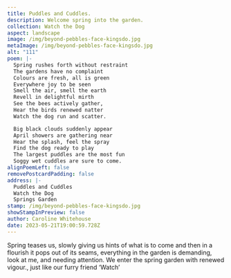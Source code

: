 ```yaml
---
title: Puddles and Cuddles.
description: Welcome spring into the garden.
collection: Watch the Dog
aspect: landscape
image: /img/beyond-pebbles-face-kingsdo.jpg
metaImage: /img/beyond-pebbles-face-kingsdo.jpg
alt: "111"
poem: |-
  Spring rushes forth without restraint
  The gardens have no complaint
  Colours are fresh, all is green
  Everywhere joy to be seen
  Smell the air, smell the earth 
  Revell in delightful mirth
  See the bees actively gather, 
  Hear the birds renewed natter
  Watch the dog run and scatter.

  Big black clouds suddenly appear 
  April showers are gathering near
  Hear the splash, feel the spray
  Find the dog ready to play
  The largest puddles are the most fun
  Soggy wet cuddles are sure to come.
alignPoemLeft: false
removePostcardPadding: false
address: |-
  Puddles and Cuddles
  Watch the Dog
  Springs Garden
stamp: /img/beyond-pebbles-face-kingsdo.jpg
showStampInPreview: false
author: Caroline Whitehouse
date: 2023-05-21T19:00:59.728Z
---
```

Spring teases us, slowly giving us hints of what is to come and then in a flourish it pops out of its seams, everything in the garden is demanding, look at me, and needing attention. We enter the spring garden with renewed vigour., just like our furry friend ‘Watch’